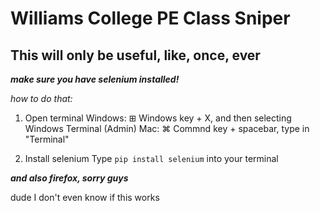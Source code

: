 # Williams College PE Class Sniper
## This will only be useful, like, once, ever

***make sure you have selenium installed!***

*how to do that:*
1. Open terminal
Windows: ⊞ Windows key + X, and then selecting Windows Terminal (Admin)
Mac: ⌘ Commnd key + spacebar, type in "Terminal"

2. Install selenium
Type `pip install selenium` into your terminal

***and also firefox, sorry guys***

dude I don't even know if this works
